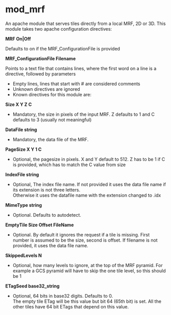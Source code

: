 # mod_mrf

An apache module that serves tiles directly from a local MRF, 2D or 3D. 
This module takes two apache configuration directives:

 **MRF On|Off**
 
 Defaults to on if the MRF_ConfigurationFile is provided

 **MRF_ConfigurationFile  Filename**

 Points to a text file that contains lines, where the first word on a line is a directive, followed by parameters
 - Empty lines, lines that start with # are considered comments
 - Unknown directives are ignored
 - Known directives for this module are:

  **Size X Y Z C**
  - Mandatory, the size in pixels of the input MRF.  Z defaults to 1 and C defaults to 3 (usually not meaningful)

  **DataFile string**
  - Mandatory, the data file of the MRF.
  
  **PageSize X Y 1 C**
  - Optional, the pagesize in pixels.  X and Y default to 512. Z has to be 1 if C is provided, which has to match the C value from size

  **IndexFile string**
  - Optional, The index file name.
  If not provided it uses the data file name if its extension is not three letters.  
  Otherwise it uses the datafile name with the extension changed to .idx
 
  **MimeType string**
  - Optional.  Defaults to autodetect.

  **EmptyTile Size Offset FileName**
  - Optional.  By default it ignores the request if a tile is missing.
  First number is assumed to be the size, second is offset.
  If filename is not provided, it uses the data file name.

  **SkippedLevels N**
  - Optional, how many levels to ignore, at the top of the MRF pyramid.
  For example a GCS pyramid will have to skip the one tile level, so this should be 1
 
  **ETagSeed base32_string**
  - Optional, 64 bits in base32 digits.  Defaults to 0.  
  The empty tile ETag will be this value but bit 64 (65th bit) is set. All the other tiles
  have 64 bit ETags that depend on this value.
 